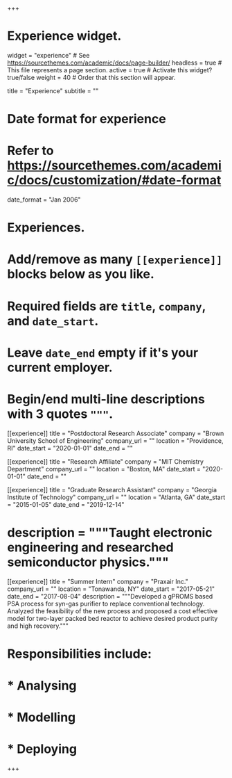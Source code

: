 +++
# Experience widget.
widget = "experience"  # See https://sourcethemes.com/academic/docs/page-builder/
headless = true  # This file represents a page section.
active = true  # Activate this widget? true/false
weight = 40  # Order that this section will appear.

title = "Experience"
subtitle = ""

# Date format for experience
#   Refer to https://sourcethemes.com/academic/docs/customization/#date-format
date_format = "Jan 2006"

# Experiences.
#   Add/remove as many `[[experience]]` blocks below as you like.
#   Required fields are `title`, `company`, and `date_start`.
#   Leave `date_end` empty if it's your current employer.
#   Begin/end multi-line descriptions with 3 quotes `"""`.
[[experience]]
  title = "Postdoctoral Research Associate"
  company = "Brown University School of Engineering"
  company_url = ""
  location = "Providence, RI"
  date_start = "2020-01-01"
  date_end = ""
  
[[experience]]
  title = "Research Affiliate"
  company = "MIT Chemistry Department"
  company_url = ""
  location = "Boston, MA"
  date_start = "2020-01-01"
  date_end = ""

[[experience]]
  title = "Graduate Research Assistant"
  company = "Georgia Institute of Technology"
  company_url = ""
  location = "Atlanta, GA"
  date_start = "2015-01-05"
  date_end = "2019-12-14"
 # description = """Taught electronic engineering and researched semiconductor physics."""

[[experience]]
  title = "Summer Intern"
  company = "Praxair Inc."
  company_url = ""
  location = "Tonawanda, NY"
  date_start = "2017-05-21"
  date_end = "2017-08-04"
  description = """Developed a gPROMS based PSA process for syn-gas purifier to replace conventional technology. Analyzed the feasibility of the new process and proposed a cost effective model for two-layer packed bed reactor to achieve desired product purity and high recovery."""
#  Responsibilities include:
#
#  * Analysing
#  * Modelling
#  * Deploying


+++
